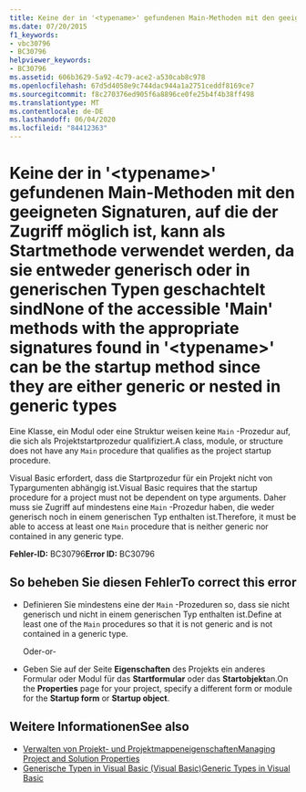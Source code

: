 ```yaml
---
title: Keine der in '<typename>' gefundenen Main-Methoden mit den geeigneten Signaturen, auf die der Zugriff möglich ist, kann als Startmethode verwendet werden, da sie entweder generisch oder in generischen Typen geschachtelt sind
ms.date: 07/20/2015
f1_keywords:
- vbc30796
- BC30796
helpviewer_keywords:
- BC30796
ms.assetid: 606b3629-5a92-4c79-ace2-a530cab8c978
ms.openlocfilehash: 67d5d4058e9c744dac944a1a2751ceddf8169ce7
ms.sourcegitcommit: f8c270376ed905f6a8896ce0fe25b4f4b38ff498
ms.translationtype: MT
ms.contentlocale: de-DE
ms.lasthandoff: 06/04/2020
ms.locfileid: "84412363"
---
```

# <a name="none-of-the-accessible-main-methods-with-the-appropriate-signatures-found-in-typename-can-be-the-startup-method-since-they-are-either-generic-or-nested-in-generic-types"></a><span data-ttu-id="e3c0a-102">Keine der in '\<typename>' gefundenen Main-Methoden mit den geeigneten Signaturen, auf die der Zugriff möglich ist, kann als Startmethode verwendet werden, da sie entweder generisch oder in generischen Typen geschachtelt sind</span><span class="sxs-lookup"><span data-stu-id="e3c0a-102">None of the accessible 'Main' methods with the appropriate signatures found in '\<typename>' can be the startup method since they are either generic or nested in generic types</span></span>
<span data-ttu-id="e3c0a-103">Eine Klasse, ein Modul oder eine Struktur weisen keine `Main` -Prozedur auf, die sich als Projektstartprozedur qualifiziert.</span><span class="sxs-lookup"><span data-stu-id="e3c0a-103">A class, module, or structure does not have any `Main` procedure that qualifies as the project startup procedure.</span></span>  
  
 <span data-ttu-id="e3c0a-104">Visual Basic erfordert, dass die Startprozedur für ein Projekt nicht von Typargumenten abhängig ist.</span><span class="sxs-lookup"><span data-stu-id="e3c0a-104">Visual Basic requires that the startup procedure for a project must not be dependent on type arguments.</span></span> <span data-ttu-id="e3c0a-105">Daher muss sie Zugriff auf mindestens eine `Main` -Prozedur haben, die weder generisch noch in einem generischen Typ enthalten ist.</span><span class="sxs-lookup"><span data-stu-id="e3c0a-105">Therefore, it must be able to access at least one `Main` procedure that is neither generic nor contained in any generic type.</span></span>  
  
 <span data-ttu-id="e3c0a-106">**Fehler-ID:** BC30796</span><span class="sxs-lookup"><span data-stu-id="e3c0a-106">**Error ID:** BC30796</span></span>  
  
## <a name="to-correct-this-error"></a><span data-ttu-id="e3c0a-107">So beheben Sie diesen Fehler</span><span class="sxs-lookup"><span data-stu-id="e3c0a-107">To correct this error</span></span>  
  
- <span data-ttu-id="e3c0a-108">Definieren Sie mindestens eine der `Main` -Prozeduren so, dass sie nicht generisch und nicht in einem generischen Typ enthalten ist.</span><span class="sxs-lookup"><span data-stu-id="e3c0a-108">Define at least one of the `Main` procedures so that it is not generic and is not contained in a generic type.</span></span>  
  
     <span data-ttu-id="e3c0a-109">Oder</span><span class="sxs-lookup"><span data-stu-id="e3c0a-109">-or-</span></span>  
  
- <span data-ttu-id="e3c0a-110">Geben Sie auf der Seite **Eigenschaften** des Projekts ein anderes Formular oder Modul für das **Startformular** oder das **Startobjekt**an.</span><span class="sxs-lookup"><span data-stu-id="e3c0a-110">On the **Properties** page for your project, specify a different form or module for the **Startup form** or **Startup object**.</span></span>  
  
## <a name="see-also"></a><span data-ttu-id="e3c0a-111">Weitere Informationen</span><span class="sxs-lookup"><span data-stu-id="e3c0a-111">See also</span></span>

- [<span data-ttu-id="e3c0a-112">Verwalten von Projekt- und Projektmappeneigenschaften</span><span class="sxs-lookup"><span data-stu-id="e3c0a-112">Managing Project and Solution Properties</span></span>](/visualstudio/ide/managing-project-and-solution-properties)
- [<span data-ttu-id="e3c0a-113">Generische Typen in Visual Basic (Visual Basic)</span><span class="sxs-lookup"><span data-stu-id="e3c0a-113">Generic Types in Visual Basic</span></span>](../programming-guide/language-features/data-types/generic-types.md)

